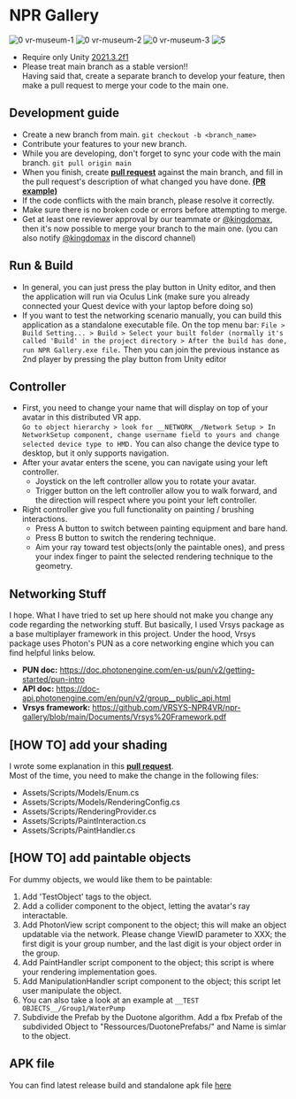 # NPR Gallery
![0  vr-museum-1](https://user-images.githubusercontent.com/6430428/175570185-b9badbd1-0ef7-4dba-96e5-40bb4c43aac8.PNG)
![0  vr-museum-2](https://user-images.githubusercontent.com/6430428/175570194-9fca51ac-51f1-4e18-8d63-7232de230866.PNG)
![0  vr-museum-3](https://user-images.githubusercontent.com/6430428/175570201-8756b040-1fa9-435e-b477-1ad967b56467.PNG)
![5](https://github.com/user-attachments/assets/c74e6833-ea06-4d15-bf55-38475cea5790)

- Require only Unity [2021.3.2f1](https://unity3d.com/get-unity/download/archive)
- Please treat main branch as a stable version!!<br />
Having said that, create a separate branch to develop your feature, then make a pull request to merge your code to the main one.

## Development guide 
- Create a new branch from main. `git checkout -b <branch_name>`
- Contribute your features to your new branch.
- While you are developing, don't forget to sync your code with the main branch. `git pull origin main`
- When you finish, create [**pull request**](https://github.com/VRSYS-NPR4VR/npr-gallery/compare) against the main branch, and fill in the pull request's description of what changed you have done. [**(PR example)**](https://github.com/VRSYS-NPR4VR/npr-gallery/pull/1)
- If the code conflicts with the main branch, please resolve it correctly.
- Make sure there is no broken code or errors before attempting to merge.
- Get at least one reviewer approval by our teammate or [@kingdomax](https://github.com/orgs/VRSYS-NPR4VR/people/kingdomax), then it's now possible to merge your branch to the main one. (you can also notify [@kingdomax](https://github.com/orgs/VRSYS-NPR4VR/people/kingdomax) in the discord channel)

## Run & Build 
- In general, you can just press the play button in Unity editor, and then the application will run via Oculus Link (make sure you already connected your Quest device with your laptop before doing so)
- If you want to test the networking scenario manually, you can build this application as a standalone executable file.
On the top menu bar: `File > Build Setting... > Build > Select your built folder (normally it's called 'Build' in the project directory > After the build has done, run NPR Gallery.exe file.` Then you can join the previous instance as 2nd player by pressing the play button from Unity editor

## Controller 
- First, you need to change your name that will display on top of your avatar in this distributed VR app.<br />
`Go to object hierarchy > look for __NETWORK__/Network Setup > In NetworkSetup component, change username field to yours and change selected device type to HMD.` You can also change the device type to desktop, but it only supports navigation.
- After your avatar enters the scene, you can navigate using your left controller.
  - Joystick on the left controller allow you to rotate your avatar. 
  - Trigger button on the left controller allow you to walk forward, and the direction will respect where you point your left controller.
- Right controller give you full functionality on painting / brushing interactions.
  - Press A button to switch between painting equipment and bare hand.
  - Press B button to switch the rendering technique.
  - Aim your ray toward test objects(only the paintable ones), and press your index finger to paint the selected rendering technique to the geometry.

## Networking Stuff 
I hope. What I have tried to set up here should not make you change any code regarding the networking stuff. But basically, I used Vrsys package as a base multiplayer framework in this project. Under the hood, Vrsys package uses Photon's PUN as a core networking engine which you can find helpful links below.
- **PUN doc:** https://doc.photonengine.com/en-us/pun/v2/getting-started/pun-intro
- **API doc:** https://doc-api.photonengine.com/en/pun/v2/group__public_api.html
- **Vrsys framework:** https://github.com/VRSYS-NPR4VR/npr-gallery/blob/main/Documents/Vrsys%20Framework.pdf

## [HOW TO] add your shading  
I wrote some explanation in this [**pull request**](https://github.com/VRSYS-NPR4VR/npr-gallery/pull/1). <br />
Most of the time, you need to make the change in the following files:
- Assets/Scripts/Models/Enum.cs
- Assets/Scripts/Models/RenderingConfig.cs
- Assets/Scripts/RenderingProvider.cs
- Assets/Scripts/PaintInteraction.cs
- Assets/Scripts/PaintHandler.cs

## [HOW TO] add paintable objects 
For dummy objects, we would like them to be paintable:  
1. Add 'TestObject' tags to the object.
2. Add a collider component to the object, letting the avatar's ray interactable.
3. Add PhotonView script component to the object; this will make an object updatable via the network.
Please change ViewID parameter to XXX; the first digit is your group number, and the last digit is your object order in the group.
4. Add PaintHandler script component to the object; this script is where your rendering implementation goes.
5. Add ManipulationHandler script component to the object; this script let user manipulate the object.
6. You can also take a look at an example at `__TEST OBJECTS__/Group1/WaterPump`
7. Subdivide the Prefab by the Duotone algorithm. Add a fbx Prefab of the subdivided Object to "Ressources/DuotonePrefabs/" and Name is simlar to the object.

## APK file
You can find latest release build and standalone apk file [here](https://github.com/VRSYS-NPR4VR/npr-gallery/releases)
